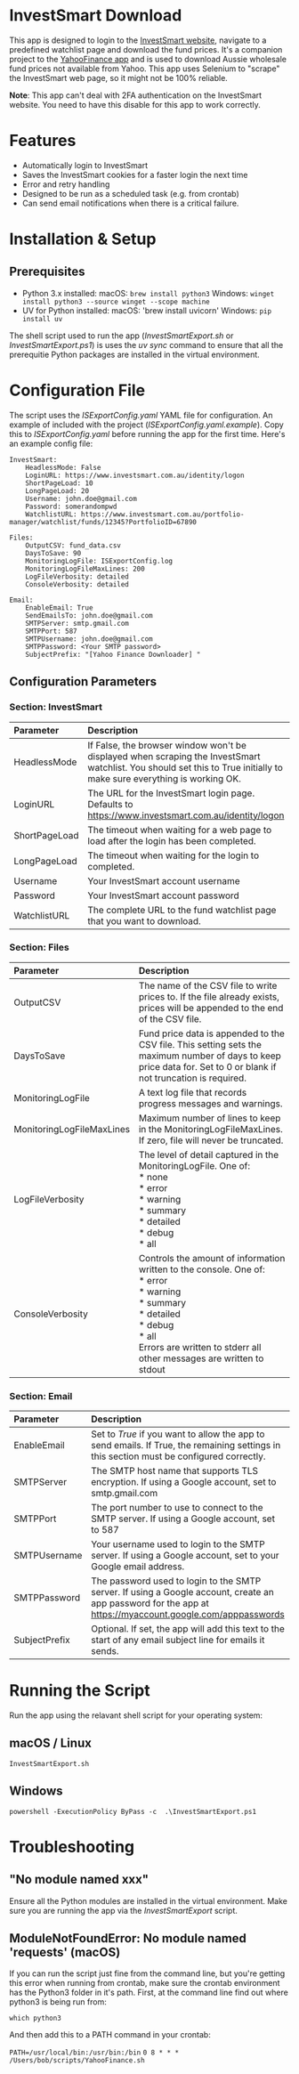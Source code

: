 # InvestSmart Download
This app is designed to login to the [InvestSmart website](https://www.investsmart.com.au/), navigate to a predefined watchlist page and download the fund prices. It's a companion project to the [YahooFinance app](https://github.com/NickElseySpelloC/YahooFinance) and is used to download Aussie wholesale fund prices not available from Yahoo. This app uses Selenium to "scrape" the InvestSmart web page, so it might not be 100% reliable. 

**Note**: This app can't deal with 2FA authentication on the InvestSmart website. You need to have this disable for this app to work correctly. 

# Features
* Automatically login to InvestSmart
* Saves the InvestSmart cookies for a faster login the next time
* Error and retry handling
* Designed to be run as a scheduled task (e.g. from crontab)
* Can send email notifications when there is a critical failure.

# Installation & Setup
## Prerequisites
* Python 3.x installed:
macOS: `brew install python3`
Windows: `winget install python3 --source winget --scope machine`
* UV for Python installed:
macOS: 'brew install uvicorn'
Windows: `pip install uv`

The shell script used to run the app (_InvestSmartExport.sh_ or _InvestSmartExport.ps1_) is uses the *uv sync* command to ensure that all the prerequitie Python packages are installed in the virtual environment.

# Configuration File 
The script uses the *ISExportConfig.yaml* YAML file for configuration. An example of included with the project (*ISExportConfig.yaml.example*). Copy this to *ISExportConfig.yaml* before running the app for the first time.  Here's an example config file:
```
InvestSmart:
    HeadlessMode: False
    LoginURL: https://www.investsmart.com.au/identity/logon
    ShortPageLoad: 10
    LongPageLoad: 20
    Username: john.doe@gmail.com
    Password: somerandompwd
    WatchlistURL: https://www.investsmart.com.au/portfolio-manager/watchlist/funds/12345?PortfolioID=67890

Files:
    OutputCSV: fund_data.csv
    DaysToSave: 90
    MonitoringLogFile: ISExportConfig.log
    MonitoringLogFileMaxLines: 200
    LogFileVerbosity: detailed
    ConsoleVerbosity: detailed

Email:
    EnableEmail: True
    SendEmailsTo: john.doe@gmail.com
    SMTPServer: smtp.gmail.com
    SMTPPort: 587
    SMTPUsername: john.doe@gmail.com
    SMTPPassword: <Your SMTP password>
    SubjectPrefix: "[Yahoo Finance Downloader] "
```

## Configuration Parameters
### Section: InvestSmart

| Parameter | Description | 
|:--|:--|
| HeadlessMode | If False, the browser window won't be displayed when scraping the InvestSmart watchlist. You should set this to True initially to make sure everything is working OK. |
| LoginURL | The URL for the InvestSmart login page. Defaults to https://www.investsmart.com.au/identity/logon |
| ShortPageLoad | The timeout when waiting for a web page to load after the login has been completed. |
| LongPageLoad | The timeout when waiting for the login to completed. |
| Username | Your InvestSmart account username |
| Password | Your InvestSmart account password |
| WatchlistURL | The complete URL to the fund watchlist page that you want to download. |

### Section: Files

| Parameter | Description | 
|:--|:--|
| OutputCSV | The name of the CSV file to write prices to. If the file already exists, prices will be appended to the end of the CSV file. | 
| DaysToSave | Fund price data is appended to the CSV file. This setting sets the maximum number of days to keep price data for. Set to 0 or blank if not truncation is required. | 
| MonitoringLogFile | A text log file that records progress messages and warnings. | 
| MonitoringLogFileMaxLines| Maximum number of lines to keep in the MonitoringLogFileMaxLines. If zero, file will never be truncated. | 
| LogFileVerbosity | The level of detail captured in the MonitoringLogFile. One of: <br>* none<br>* error<br>* warning<br>* summary<br>* detailed<br>* debug<br>* all | 
| ConsoleVerbosity | Controls the amount of information written to the console. One of: <br>* error<br>* warning<br>* summary<br>* detailed<br>* debug<br>* all <br>Errors are written to stderr all other messages are written to stdout | 

### Section: Email

| Parameter | Description | 
|:--|:--|
| EnableEmail | Set to *True* if you want to allow the app to send emails. If True, the remaining settings in this section must be configured correctly. | 
| SMTPServer | The SMTP host name that supports TLS encryption. If using a Google account, set to smtp.gmail.com |
| SMTPPort | The port number to use to connect to the SMTP server. If using a Google account, set to 587 |
| SMTPUsername | Your username used to login to the SMTP server. If using a Google account, set to your Google email address. |
| SMTPPassword | The password used to login to the SMTP server. If using a Google account, create an app password for the app at https://myaccount.google.com/apppasswords  |
| SubjectPrefix | Optional. If set, the app will add this text to the start of any email subject line for emails it sends. |

# Running the Script
Run the app using the relavant shell script for your operating system:

## macOS / Linux
`InvestSmartExport.sh`

## Windows 
`powershell -ExecutionPolicy ByPass -c  .\InvestSmartExport.ps1`

# Troubleshooting
## "No module named xxx"
Ensure all the Python modules are installed in the virtual environment. Make sure you are running the app via the *InvestSmartExport* script.

## ModuleNotFoundError: No module named 'requests' (macOS)
If you can run the script just fine from the command line, but you're getting this error when running from crontab, make sure the crontab environment has the Python3 folder in it's path. First, at the command line find out where python3 is being run from:

`which python3`

And then add this to a PATH command in your crontab:

`PATH=/usr/local/bin:/usr/bin:/bin`
`0 8 * * * /Users/bob/scripts/YahooFinance.sh`